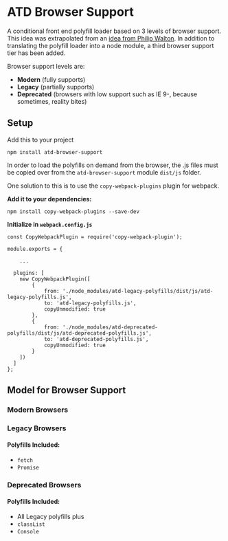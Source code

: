 # ATD Browser Support

A conditional front end polyfill loader based on 3 levels of browser support. This idea was extrapolated from an [idea from Philip Walton](https://philipwalton.com/articles/loading-polyfills-only-when-needed/). In addition to translating the polyfill loader into a node module, a third browser support tier has been added.

Browser support levels are:

- **Modern** (fully supports)
- **Legacy** (partially supports)
- **Deprecated** (browsers with low support such as IE 9-, because sometimes, reality bites)

## Setup

Add this to your project

```
npm install atd-browser-support
```

In order to load the polyfills on demand from the browser, the .js files must be copied over from the `atd-browser-support` module `dist/js` folder.

One solution to this is to use the `copy-webpack-plugins` plugin for webpack.

**Add it to your dependencies:**
```
npm install copy-webpack-plugins --save-dev
```

**Initialize in `webpack.config.js`**

```
const CopyWebpackPlugin = require('copy-webpack-plugin');

module.exports = {

    ...

  plugins: [
    new CopyWebpackPlugin([
        { 
            from: './node_modules/atd-legacy-polyfills/dist/js/atd-legacy-polyfills.js',
            to: 'atd-legacy-polyfills.js',
            copyUnmodified: true
        },
        { 
            from: './node_modules/atd-deprecated-polyfills/dist/js/atd-deprecated-polyfills.js',
            to: 'atd-deprecated-polyfills.js',
            copyUnmodified: true
        }
    ])
  ]
};
```

## Model for Browser Support

### Modern Browsers

### Legacy Browsers

#### Polyfills Included: 

- `fetch`
- `Promise`

### Deprecated Browsers

#### Polyfills Included:

- All Legacy polyfills plus
- `classList`
- `Console`